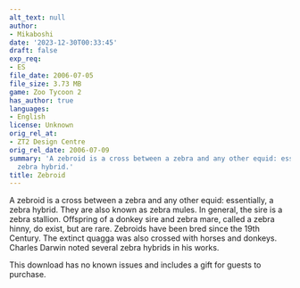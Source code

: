 ```yaml
---
alt_text: null
author:
- Mikaboshi
date: '2023-12-30T00:33:45'
draft: false
exp_req:
- ES
file_date: 2006-07-05
file_size: 3.73 MB
game: Zoo Tycoon 2
has_author: true
languages:
- English
license: Unknown
orig_rel_at:
- ZT2 Design Centre
orig_rel_date: 2006-07-09
summary: 'A zebroid is a cross between a zebra and any other equid: essentially, a
  zebra hybrid.'
title: Zebroid
---
```

A zebroid is a cross between a zebra and any other equid: essentially, a zebra hybrid. They are also known as zebra mules. In general, the sire is a zebra stallion. Offspring of a donkey sire and zebra mare, called a zebra hinny, do exist, but are rare. Zebroids have been bred since the 19th Century. The extinct quagga was also crossed with horses and donkeys. Charles Darwin noted several zebra hybrids in his works.

This download has no known issues and includes a gift for guests to purchase.
